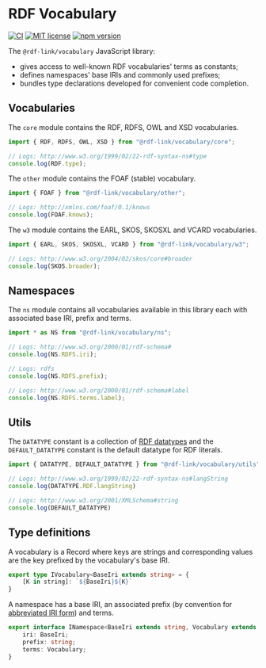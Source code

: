 # RDF Vocabulary

[![CI](https://github.com/rdf-link/vocabulary/actions/workflows/ci.yml/badge.svg?branch=main)](https://github.com/rdf-link/vocabulary/actions/workflows/ci.yml?query=workflow%3ACI+branch%3Amain)
[![MIT license](https://img.shields.io/npm/l/@rdf-link/vocabulary)](https://github.com/rdf-link/vocabulary/blob/main/LICENSE)
[![npm version](https://img.shields.io/npm/v/@rdf-link/vocabulary)](https://www.npmjs.com/package/@rdf-link/vocabulary)

The `@rdf-link/vocabulary` JavaScript library:
- gives access to well-known RDF vocabularies' terms as constants;
- defines namespaces' base IRIs and commonly used prefixes;
- bundles type declarations developed for convenient code completion.

## Vocabularies

The `core` module contains the RDF, RDFS, OWL and XSD vocabularies.

```ts
import { RDF, RDFS, OWL, XSD } from "@rdf-link/vocabulary/core";

// Logs: http://www.w3.org/1999/02/22-rdf-syntax-ns#type
console.log(RDF.type);
```

The `other` module contains the FOAF (stable) vocabulary.

```ts
import { FOAF } from "@rdf-link/vocabulary/other";

// Logs: http://xmlns.com/foaf/0.1/knows
console.log(FOAF.knows);
```

The `w3` module contains the EARL, SKOS, SKOSXL and VCARD vocabularies.

```ts
import { EARL, SKOS, SKOSXL, VCARD } from "@rdf-link/vocabulary/w3";

// Logs: http://www.w3.org/2004/02/skos/core#broader
console.log(SKOS.broader);
```

## Namespaces

The `ns` module contains all vocabularies available in this library each with associated base IRI, prefix and terms.

```ts
import * as NS from "@rdf-link/vocabulary/ns";

// Logs: http://www.w3.org/2000/01/rdf-schema#
console.log(NS.RDFS.iri);

// Logs: rdfs
console.log(NS.RDFS.prefix);

// Logs: http://www.w3.org/2000/01/rdf-schema#label
console.log(NS.RDFS.terms.label);
```

## Utils

The `DATATYPE` constant is a collection of [RDF datatypes](https://www.w3.org/TR/rdf11-concepts/#section-Datatypes) and the `DEFAULT_DATATYPE` constant is the default datatype for RDF literals.

```ts
import { DATATYPE, DEFAULT_DATATYPE } from "@rdf-link/vocabulary/utils";

// Logs: http://www.w3.org/1999/02/22-rdf-syntax-ns#langString
console.log(DATATYPE.RDF.langString)

// Logs: http://www.w3.org/2001/XMLSchema#string
console.log(DEFAULT_DATATYPE)
```

## Type definitions

A vocabulary is a Record where keys are strings and corresponding values are the key prefixed by the vocabulary's base IRI.

```ts
export type IVocabulary<BaseIri extends string> = {
    [K in string]: `${BaseIri}${K}`
}
```

A namespace has a base IRI, an associated prefix (by convention for [abbreviated IRI form](https://www.w3.org/TR/rdf11-concepts/#vocabularies)) and terms.

```ts
export interface INamespace<BaseIri extends string, Vocabulary extends IVocabulary<BaseIri>> {
    iri: BaseIri;
    prefix: string;
    terms: Vocabulary;
}
```

